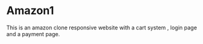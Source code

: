 # Amazon1
This is an amazon clone responsive website with a cart system , login page and a payment page.
